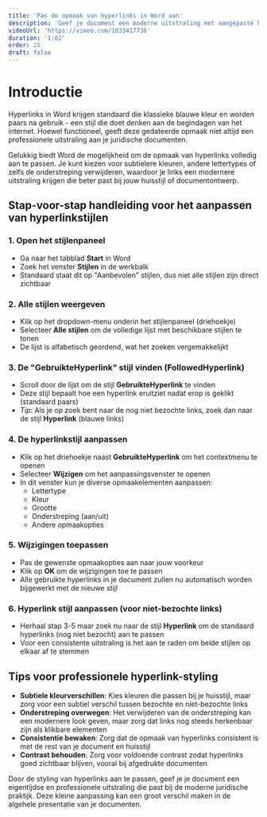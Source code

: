 ```yaml
---
title: 'Pas de opmaak van hyperlinks in Word aan'
description: 'Geef je document een moderne uitstraling met aangepaste hyperlink-stijlen'
videoUrl: 'https://vimeo.com/1033417736'
duration: '1:02'
order: 25
draft: false
---
```


# Introductie

Hyperlinks in Word krijgen standaard die klassieke blauwe kleur en worden paars na gebruik - een stijl die doet denken aan de begindagen van het internet. Hoewel functioneel, geeft deze gedateerde opmaak niet altijd een professionele uitstraling aan je juridische documenten.

Gelukkig biedt Word de mogelijkheid om de opmaak van hyperlinks volledig aan te passen. Je kunt kiezen voor subtielere kleuren, andere lettertypes of zelfs de onderstreping verwijderen, waardoor je links een modernere uitstraling krijgen die beter past bij jouw huisstijl of documentontwerp.

## Stap-voor-stap handleiding voor het aanpassen van hyperlinkstijlen

### 1. Open het stijlenpaneel
- Ga naar het tabblad **Start** in Word
- Zoek het venster **Stijlen** in de werkbalk 
- Standaard staat dit op "Aanbevolen" stijlen, dus niet alle stijlen zijn direct zichtbaar

### 2. Alle stijlen weergeven
- Klik op het dropdown-menu onderin het stijlenpaneel (driehoekje)
- Selecteer **Alle stijlen** om de volledige lijst met beschikbare stijlen te tonen
- De lijst is alfabetisch geordend, wat het zoeken vergemakkelijkt

### 3. De "GebruikteHyperlink" stijl vinden (FollowedHyperlink)
- Scroll door de lijst om de stijl **GebruikteHyperlink** te vinden
- Deze stijl bepaalt hoe een hyperlink eruitziet nadat erop is geklikt (standaard paars)
- *Tip*: Als je op zoek bent naar de nog niet bezochte links, zoek dan naar de stijl **Hyperlink** (blauwe links)

### 4. De hyperlinkstijl aanpassen
- Klik op het driehoekje naast **GebruikteHyperlink** om het contextmenu te openen
- Selecteer **Wijzigen** om het aanpassingsvenster te openen
- In dit venster kun je diverse opmaakelementen aanpassen:
  - Lettertype
  - Kleur
  - Grootte
  - Onderstreping (aan/uit)
  - Andere opmaakopties

### 5. Wijzigingen toepassen
- Pas de gewenste opmaakopties aan naar jouw voorkeur
- Klik op **OK** om de wijzigingen toe te passen
- Alle gebruikte hyperlinks in je document zullen nu automatisch worden bijgewerkt met de nieuwe stijl

### 6. Hyperlink stijl aanpassen (voor niet-bezochte links)
- Herhaal stap 3-5 maar zoek nu naar de stijl **Hyperlink** om de standaard hyperlinks (nog niet bezocht) aan te passen
- Voor een consistente uitstraling is het aan te raden om beide stijlen op elkaar af te stemmen

## Tips voor professionele hyperlink-styling

- **Subtiele kleurverschillen**: Kies kleuren die passen bij je huisstijl, maar zorg voor een subtiel verschil tussen bezochte en niet-bezochte links
- **Onderstreping overwegen**: Het verwijderen van de onderstreping kan een modernere look geven, maar zorg dat links nog steeds herkenbaar zijn als klikbare elementen
- **Consistentie bewaken**: Zorg dat de opmaak van hyperlinks consistent is met de rest van je document en huisstijl
- **Contrast behouden**: Zorg voor voldoende contrast zodat hyperlinks goed zichtbaar blijven, vooral bij afgedrukte documenten

Door de styling van hyperlinks aan te passen, geef je je document een eigentijdse en professionele uitstraling die past bij de moderne juridische praktijk. Deze kleine aanpassing kan een groot verschil maken in de algehele presentatie van je documenten.